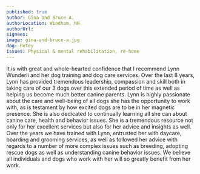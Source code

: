 ```yaml
---
published: true
author: Gina and Bruce A.
authorLocation: Windham, NH
authorUrl:
signees:
image: gina-and-bruce-a.jpg
dog: Petey
issues: Physical & mental rehabilitation, re-home
---
```


It is with great and whole-hearted confidence that I recommend Lynn Wunderli and her dog training and dog care services. Over the last 8 years, Lynn has provided tremendous leadership, compassion and skill both in taking care of our 3 dogs over this extended period of time as well as helping us become much better canine parents. Lynn is highly passionate about the care and well-being of all dogs she has the opportunity to work with, as is testament by how excited dogs are to be in her magnetic presence. She is also dedicated to continually learning all she can about canine care, health and behavior issues. She is a tremendous resource not only for her excellent services but also for her advice and insights as well. Over the years we have trained with Lynn, entrusted her with daycare, boarding and grooming services, as well as followed her advice with regards to a number of more complex issues such as breeding, adopting rescue dogs as well as understanding canine behavior issues. We believe all individuals and dogs who work with her will so greatly benefit from her work.﻿

